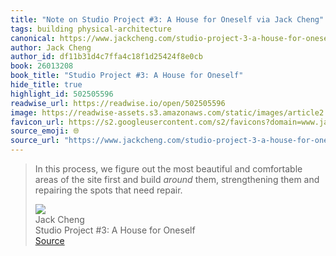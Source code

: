 ```yaml
---
title: "Note on Studio Project #3: A House for Oneself via Jack Cheng"
tags: building physical-architecture
canonical: https://www.jackcheng.com/studio-project-3-a-house-for-oneself/?ref=sunday-newsletter
author: Jack Cheng
author_id: df11b31d4c7ffa4c18f1d25424f8e0cb
book: 26013208
book_title: "Studio Project #3: A House for Oneself"
hide_title: true
highlight_id: 502505596
readwise_url: https://readwise.io/open/502505596
image: https://readwise-assets.s3.amazonaws.com/static/images/article2.74d541386bbf.png
favicon_url: https://s2.googleusercontent.com/s2/favicons?domain=www.jackcheng.com
source_emoji: 🌐
source_url: "https://www.jackcheng.com/studio-project-3-a-house-for-oneself/?ref=sunday-newsletter#:~:text=In%20this%20process%2C,that%20need%20repair."
---
```


> In this process, we figure out the most beautiful and comfortable areas of the site first and build *around* them, strengthening them and repairing the spots that need repair.
> <div class="quoteback-footer"><div class="quoteback-avatar"><img class="mini-favicon" src="https://s2.googleusercontent.com/s2/favicons?domain=www.jackcheng.com"></div><div class="quoteback-metadata"><div class="metadata-inner"><span style="display:none">FROM:</span><div aria-label="Jack Cheng" class="quoteback-author"> Jack Cheng</div><div aria-label="Studio Project #3: A House for Oneself" class="quoteback-title"> Studio Project #3: A House for Oneself</div></div></div><div class="quoteback-backlink"><a target="_blank" aria-label="go to the full text of this quotation" rel="noopener" href="https://www.jackcheng.com/studio-project-3-a-house-for-oneself/?ref=sunday-newsletter#:~:text=In%20this%20process%2C,that%20need%20repair." class="quoteback-arrow"> Source</a></div></div>